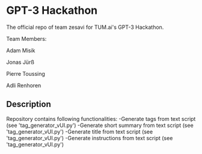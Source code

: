 # GPT-3 Hackathon
The official repo of team zesavi for TUM.ai's GPT-3 Hackathon.

Team Members:

Adam Misik

Jonas Jürß

Pierre Toussing

Adli Renhoren 

## Description 
Repository contains following functionalities:
-Generate tags from text script (see 'tag_generator_vUI.py')
-Generate short summary from text script (see 'tag_generator_vUI.py')
-Generate title from text script (see 'tag_generator_vUI.py')
-Generate instructions from text script (see 'tag_generator_vUI.py')



